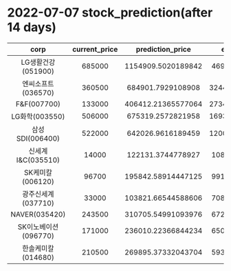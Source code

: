 # 2022-07-07 stock_prediction(after 14 days)

|   corp   |   current_price   |   prediction_price   |   expected_profit   |
|:--------:|:-----------------:|:--------------------:|:-------------------:|
|LG생활건강(051900)|685000|1154909.5020189842|469909.5020189842|
|엔씨소프트(036570)|360500|684901.7929108908|324401.79291089077|
|F&F(007700)|133000|406412.21365577064|273412.21365577064|
|LG화학(003550)|506000|675319.2572821958|169319.25728219585|
|삼성SDI(006400)|522000|642026.9616189459|120026.96161894593|
|신세계 I&C(035510)|14000|122131.3744778927|108131.3744778927|
|SK케미칼(006120)|96700|195842.58914447125|99142.58914447125|
|광주신세계(037710)|33000|103821.66544588606|70821.66544588606|
|NAVER(035420)|243500|310705.54991093976|67205.54991093976|
|SK이노베이션(096770)|171000|236010.22366844234|65010.22366844234|
|한솔케미칼(014680)|210500|269895.37332043704|59395.37332043704|
